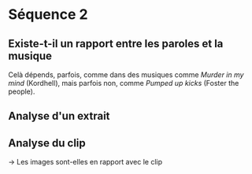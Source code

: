 # Séquence 2
## Existe-t-il un rapport entre les paroles et la musique

Celà dépends, parfois, comme dans des musiques comme *Murder in my mind* (Kordhell), mais parfois non, comme *Pumped up kicks* (Foster the people).

## Analyse d'un extrait

## Analyse du clip

-> Les images sont-elles en rapport avec le clip

